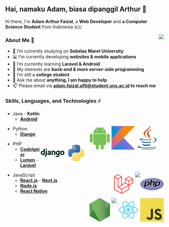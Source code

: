 <!--
**AdamArthurF/adamarthurf** is a ✨ _special_ ✨ repository because its `README.md` (this file) appears on your GitHub profile.
Here are some ideas to get you started:
-->
## Hai, namaku Adam, biasa dipanggil Arthur 👋
Hi there, I'm **Adam Arthur Faizal**, a **Web Developer** and **a Computer Science Student** from Indonesia 🇲🇨

<img height="350" align="right" src="https://i.imgur.com/7oogSly.png"/>

### About Me 💬
- 🔭 I’m currently studying on **Sebelas Maret University**
- 💻 I’m currently developing **websites & mobile applications**
- 🌱 I’m currently learning **Laravel & Android**
- 🤔 My interests are **back-end & more server-side programming**
- 💼 I’m still a **college student**
- 💬 Ask me about **anything, I am happy to help**
- 📫 Please email via **adam.faizal.af6@student.uns.ac.id to reach me**

### Skills, Languages, and Technologies ⚡
* Java - **Kotlin**
  * [**Android**](https://developer.android.com)

<img align="right" height="75" src="https://raw.githubusercontent.com/github/explore/80688e429a7d4ef2fca1e82350fe8e3517d3494d/topics/java/java.png">
<img align="right" height="75" src="https://raw.githubusercontent.com/github/explore/80688e429a7d4ef2fca1e82350fe8e3517d3494d/topics/kotlin/kotlin.png">
<img align="right" height="75" src="https://raw.githubusercontent.com/github/explore/80688e429a7d4ef2fca1e82350fe8e3517d3494d/topics/android/android.png">

* Python      
  * [**Django**](https://djangoproject.com)

<img align="right" height="75" src="https://raw.githubusercontent.com/github/explore/80688e429a7d4ef2fca1e82350fe8e3517d3494d/topics/python/python.png">
<img align="right" height="75" src="https://raw.githubusercontent.com/github/explore/80688e429a7d4ef2fca1e82350fe8e3517d3494d/topics/django/django.png">

* PHP
  * [**CodeIgnier**](https://codeigniter.com)
  * [**Lumen**](https://lumen.laravel.com) - [**Laravel**](https://laravel.com)

<img align="right" height="75" src="https://raw.githubusercontent.com/github/explore/80688e429a7d4ef2fca1e82350fe8e3517d3494d/topics/php/php.png">
<img align="right" height="75" src="http://codeigniter.com/assets/images/ci-logo-big.png">
<img align="right" height="75" src="https://raw.githubusercontent.com/github/explore/80688e429a7d4ef2fca1e82350fe8e3517d3494d/topics/laravel/laravel.png">

* JavaScript  
  * [**React.js**](https://reactjs.org) - [**Next.js**](https://nextjs.org)
  * [**Node.js**](https://nodejs.org)  
  * [**React Native**](https://reactnative.dev)

<img align="right" height="75" src="https://raw.githubusercontent.com/github/explore/80688e429a7d4ef2fca1e82350fe8e3517d3494d/topics/javascript/javascript.png">
<img align="right" height="75" src="https://raw.githubusercontent.com/github/explore/80688e429a7d4ef2fca1e82350fe8e3517d3494d/topics/react/react.png">
<img align="right" height="75" src="https://assets.vercel.com/image/upload/v1538361091/repositories/next-js/next-js.png"></code>
<img align="right" height="75" src="https://raw.githubusercontent.com/github/explore/80688e429a7d4ef2fca1e82350fe8e3517d3494d/topics/nodejs/nodejs.png">

<!--
- 👯 I’m currently collaborating with ...
- 🤔 I’m looking for help with ...
- 💬 Ask me about ...
- 📫 How to reach me: ...
- 😄 Pronouns: ...
- ⚡ Fun fact: ...
-->
